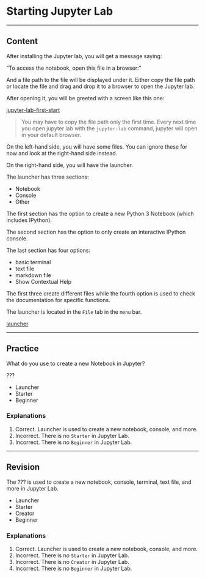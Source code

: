 ﻿---
author: Stefan-Stojanovic

type: normal

category: how to

---

# Starting Jupyter Lab 

---
## Content

After installing the Jupyter lab, you will get a message saying:

"To access the notebook, open this file in a browser:"

And a file path to the file will be displayed under it. Either copy the file path or locate the file and drag and drop it to a browser to open the Jupyter lab.

After opening it, you will be greeted with a screen like this one:

[jupyter-lab-first-start](https://img.enkipro.com/ac3ba36012122827477887b580257f4d.png)

> You may have to copy the file path only the first time. Every next time you open jupyter lab with the `jupyter-lab` command, jupyter will open in your default browser.

On the left-hand side, you will have some files. You can ignore these for now and look at the right-hand side instead.

On the right-hand side, you will have the launcher.

The launcher has three sections:
- Notebook
- Console
- Other

The first section has the option to create a new Python 3 Notebook (which includes IPython).

The second section has the option to only create an interactive IPython console.

The last section has four options:
- basic terminal
- text file
- markdown file
- Show Contextual Help

The first three create different files while the fourth option is used to check the documentation for specific functions.

The launcher is located in the `File` tab in the `menu` bar.

[launcher](https://img.enkipro.com/47fcfccbeb96065303a01e73d3f9a2b7.png)

---
## Practice

What do you use to create a new Notebook in Jupyter?

???

- Launcher
- Starter
- Beginner

### Explanations

1. Correct. Launcher is used to create a new notebook, console, and more.
2. Incorrect. There is no `Starter` in Jupyter Lab.
3. Incorrect. There is no `Beginner` in Jupyter Lab.

---
## Revision

The ??? is used to create a new notebook, console, terminal, text file, and more in Jupyter Lab.

- Launcher
- Starter
- Creator
- Beginner

### Explanations

1. Correct. Launcher is used to create a new notebook, console, and more.
2. Incorrect. There is no `Starter` in Jupyter Lab.
3. Incorrect. There is no `Creator` in Jupyter Lab.
4. Incorrect. There is no `Beginner` in Jupyter Lab.